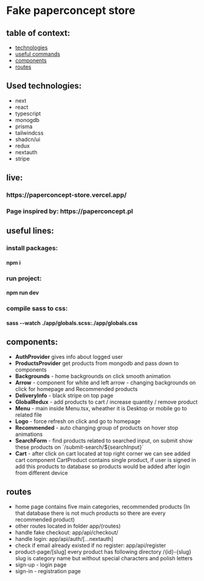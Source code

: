 <h1>Fake paperconcept store</h1>

<h2>table of context:</h2>
<ul>
  <li><a href="#tech">technologies</a></li>
  <li><a href="#useful">useful commands</a></li>
  <li><a href="#components">components</a></li>
  <li><a href="#routes">routes</a></li>
</ul>

<h2 id="tech">Used technologies:</h2>
<ul>
  <li>next</li>
  <li>react</li>
  <li>typescript</li>
  <li>monogdb</li>
  <li>prisma</li>
  <li>tailwindcss</li>
  <li>shadcn/ui</li>
  <li>redux</li>
  <li>nextauth</li>
  <li>stripe</li>
</ul>

<h2>live:</h2>
<h3>https://paperconcept-store.vercel.app/</h3>
<h3>Page inspired by: https://paperconcept.pl</h3>

<h2 id="useful">useful lines:</h2>

<h3>install packages:</h3>
<h4>npm i</h4>

<h3>run project:</h3>
<h4>npm run dev</h4>

<h3>compile sass to css:</h3>
<h4>sass --watch ./app/globals.scss:./app/globals.css</h4>

<h2 id="components">components:</h2>
<ul>
  <li><b>AuthProvider</b> gives info about logged user</li>
  <li><b>ProductsProvider</b> get products from mongodb and pass down to components</li>
  <li><b>Backgrounds</b> - home backgrounds on click smooth animation</li>
  <li><b>Arrow</b> - component for white and left arrow - changing backgrounds on click for homepage and Recommended products</li>
  <li><b>DeliveryInfo</b> - black stripe on top page</li>
  <li><b>GlobalRedux</b> - add products to cart / increase quantity / remove product</li>
  <li><b>Menu</b> - main inside Menu.tsx, wheather it is Desktop or mobile go to related file</li>
  <li><b>Logo</b> - force refresh on click and go to homepage</li>
  <li><b>Recommended</b> - auto changing group of products on hover stop animations</li>
  <li><b>SearchForm</b> - find products related to searched input, on submit show these products on `/submit-search/${searchInput}`</li>
  <li><b>Cart</b> - after click on cart located at top right corner we can see added cart component CartProduct contains single product, if user is signed in add this products to database so products would be added after login from different device</li>
</ul>

<h2 id="routes">routes</h2>
<ul>
  <li>home page contains five main categories, recommended products (In that database there is not much products so there are every recommended product)</li>
  <li>other routes located in folder app/(routes)</li>
  <li>handle fake checkout: app/api/checkout/</li>
  <li>handle login: app/api/auth/[...nextauth]</li>
  <li>check if email already existed if no register: app/api/register</li>
  <li>product-page/[slug] every product has following directory
   /{id}-{slug}
   slug is category name but without special characters and polish letters
  </li>
  <li>sign-up - login page</li>
  <li>sign-in - registration page</li>
</ul>
